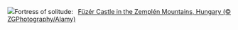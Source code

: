 ![](https://www.bing.com/th?id=OHR.FuzerCastle_EN-US9918819618_UHD.jpg&w=1000)Fortress of solitude:&nbsp;&ensp;[Füzér Castle in the Zemplén Mountains, Hungary (© ZGPhotography/Alamy)](https://www.bing.com/th?id=OHR.FuzerCastle_EN-US9918819618_UHD.jpg)
<br><br/>
